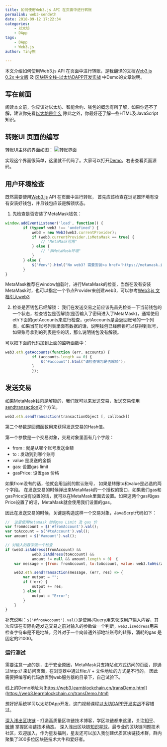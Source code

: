 ```yaml
---
title: 如何使用Web3.js API 在页面中进行转账
permalink: web3-sendeth
date: 2018-09-12 17:22:34
categories: 
    - 以太坊
    - DApp
tags:
    - DApp
    - Web3.js
author: Tiny熊

---
```


本文介绍如何使用Web3.js API 在页面中进行转账，是我翻译的文档[Web3.js 0.2x 中文版](https://web3.learnblockchain.cn/0.2x.x/) 及 [区块链全栈-以太坊DAPP开发实战](https://ke.qq.com/course/335169) 中Demo的文章说明。

<!-- more -->

## 写在前面
阅读本文前，你应该对以太坊、智能合约、钱包的概念有所了解，如果你还不了解，建议你先看[以太坊是什么](https://learnblockchain.cn/2017/11/20/whatiseth/)
除此之外，你最好还了解一些HTML及JavaScript知识。

## 转账UI 页面的编写

转账UI主体的界面如图：
![转账界面](https://img.learnblockchain.cn/2018/web3_sendeth_ui.jpg!wl/scale/35%)

实现这个界面很简单，这里就不代码了。大家可以打开[Demo](https://web3.learnblockchain.cn/transDemo.html)，右击查看页面源码。

## 用户环境检查

既然需要使用[Web3.js](https://learnblockchain.cn/docs/web3js-0.2x/) API 在页面中进行转账， 首先应该检查在浏览器环境有没有安装好钱包，并且钱包应该是解锁状态。

1. 先检查是否安装了MetaMask钱包：

```js
window.addEventListener('load', function() {
        if (typeof web3 !== 'undefined') {
            web3 = new Web3(web3.currentProvider);
            if (web3.currentProvider.isMetaMask == true) {
                // "MetaMask可用"
            } else {
                // "非MetaMask环境"
            }
        } else {
            $("#env").html("No web3? 需要安装<a href='https://metamask.io/'>MetaMask</a>!");
        }
}

```

MetaMask推荐在window加载时，进行MetaMask的检查，当然在没有安装MetaMask时，也可以指定一个节点Provider来创建web3，可以参考[Web3.js 文档引入web3](https://web3.learnblockchain.cn/0.2x.x/#web3)

2. 检查是否钱包已经解锁：
我们在发送交易之前应该先首先检查一下当前钱包的一个状态，检查钱包是否解锁(是否输入了密码进入了MetaMask)，通常使用eth下面的getAccounts来进行检查，getAccounts是会返回账号的一个列表，如果当前账号列表里面有数据的话，说明钱包已经解锁可以获得到账号，如果账号拿到的列表是空的话，那么说明钱包没有解锁。

可以把下面的代码加到上面的监听函数中：

```js
web3.eth.getAccounts(function (err, accounts) {
            if (accounts.length == 0) {
                $("#account").html("请检查钱包是否解锁");
            } 
            });
```


## 发送交易

如果MetaMask钱包是解锁的，我们就可以来发送交易，发送交易使用[sendtransaction](https://web3.learnblockchain.cn/0.2x.x/web3.eth/#web3ethsendtransaction)这个方法。

```js
web3.eth.sendTransaction(transactionObject [, callback])
```

第二个参数是回调函数用来获得发送交易的Hash值。

第一个参数是一个交易对象，交易对象里面有几个字段：

* from : 就是从哪个账号发送金额
* to : 发动到到哪个账号
* value 是发送的金额
* gas: 设置gas limit
* gasPrice: 设置gas 价格

如果from没有的话，他就会用当前的默认账号， 如果是转账to和value是必选的两个字段。
在发送交易的时候弹出来MetaMask的一个授权的窗口，如果我们gas和gasPrice没有设置的话，就可以在MetaMask里面去设置。如果这两个gas和gas Price设置了的话，MetaMask就会使用我们设置的gas。

因此在发送交易的时候，关键是构造这样一个交易对象，JavaScrpt代码如下：

```js
//  这里使用Metamask 给的gas Limit 及 gas 价
var fromAccount = $('#fromAccount').val();
var toAccount = $('#toAccount').val();
var amount = $('#amount').val();

// 对输入的数字做一个检查
if (web3.isAddress(fromAccount) &&
            web3.isAddress(toAccount) &&
            amount != null && amount.length > 0） {
    var message = {from: fromAccount, to:toAccount, value: web3.toWei(amount, 'ether')};

    web3.eth.sendTransaction(message, (err, res) => {
        var output = "";
        if (!err) {
            output += res;
        } else {
            output = "Error";
        }
    }
}

```

补充说明：`$('#fromAccount').val()`是使用JQuery用来获取用户输入内容，其次应该在实际构造发送交易之前对输入的参数做一个判断，`web3.isAddress`用来检查字符串是不是地址。另外对于一个向普通外部地址账号的转账，消耗的gas 是固定的21000。

### 运行测试

需要注意一点的是，由于安全原因，MetaMask只支持站点方式访问的页面，即通过http:// 来访问页面，在浏览器中通过file:// + 文件地址的方式是不行的。
因此需要把编写的代码放置到web服务器的目录下，自己试验下。

线上的Demo地址为[https://web3.learnblockchain.cn/transDemo.html](https://web3.learnblockchain.cn/transDemo.html)

想好好系统学习以太坊DApp开发，这门视频课程[以太坊DAPP开发实战](https://ke.qq.com/course/335169?flowToken=1010386)不容错过。

[深入浅出区块链](https://learnblockchain.cn/) - 打造高质量区块链技术博客，学区块链都来这里，关注[知乎](https://www.zhihu.com/people/xiong-li-bing/activities)、[微博](https://weibo.com/517623789) 掌握区块链技术动态。
深入浅出区块链[知识星球](https://learnblockchain.cn/images/zsxq.png)，最专业的区块链问题技术社区，欢迎加入，作为星友福利，星友还可以加入我创建优质区块链技术群，群内聚集了300多位区块链技术大牛和爱好者。


